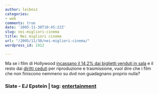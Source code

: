 ```yaml
---
author: leibniz
categories:
- web
comments: true
date: '2005-11-30T10:45:22Z'
slug: nei-migliori-cinema
title: Nei migliori cinema
url: "/2005/11/30/nei-migliori-cinema/"
wordpress_id: 1912

---
```

Ma se i film di Hollywood [incassano il 14,2% dai biglietti venduti in sala](https://www.slate.com/id/2131124/?nav=tap3) e il resto dai [diritti ceduti](https://www.edwardjayepstein.com/mpa2004.htm) per riproduzione e trasmissione, vuol dire che i film che non finiscono nemmeno su dvd non guadagnano proprio nulla?

### Slate - EJ Epstein | tag: [entertainment](https://www.technorati.com/tags/entertainment)
